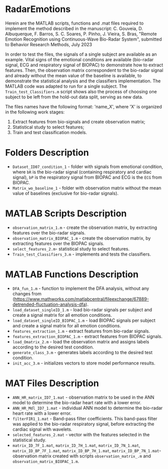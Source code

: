 # RadarEmotions
Herein are the MATLAB scripts, functions and .mat files required to implement the method described in the manuscript:
C. Gouveia, D. Albuquerque, F. Barros, S. C. Soares, P. Pinho, J. Vieira, S. Bras, "Remote Emotion Recognition using Continuous-Wave Bio-Radar System", submitted to Behavior Research Methods, July 2023

In order to test the files, the signals of a single subject are available as an example.
Vital signs of the emotional conditions are available (bio-radar signal, ECG and respiratory signal of BIOPAC) to demonstrate how to extract features. Then, the observation matrix correspondent to the bio-radar signal and already without the mean value of the baseline is available, to demonstrate the statistical analysis and the classifiers implementation.
The MATLAB code was adapted to run for a single subject. The `Train_test_Classifiers.m` script shows also the process of choosing one subject to be left from the hold-out data split, serving as new data.

The files names have the following format: 'name_X', where 'X' is organized in the following work stages:
1. Extract features from bio-signals and create observation matrix;
2. Statistical study to select features;
3. Train and test classification models.

# Folders Description
* `Dataset_ID07_condition_1` - folder with signals from emotional condition, where `bR` is the bio-radar signal (containing respiratory and cardiac signal), `bP` is the respiratory signal from BIOPAC and ECG is the `ECG` from BIOPAC.
* `Matrix_wo_baseline_1` - folder with observation matrix without the mean value of baselines (exclusive for bio-radar signals).

# MATLAB Scripts Description
* `observation_matrix_1.m` - create the observation matrix, by extracting features over the bio-radar signals.
* `observation_matrix_BIOPAC_1.m` - create the observation matrix, by extracting features over the BIOPAC signals.
* `select_features_2.m`- statistical study to select features.
* `Train_test_Classifiers_3.m` - implements and tests the classifiers.

# MATLAB Functions Description
* `DFA_fun_1.m` - function to implement the DFA analysis, without any changes from (https://www.mathworks.com/matlabcentral/fileexchange/67889-detrended-fluctuation-analysis-dfa).
* `load_dataset_singleID_1.m` - load bio-radar signals per subject and create a signal matrix for all emotion conditions.
* `load_dataset_singleID_BIOPAC_1.m` - load BIOPAC signals per subject and create a signal matrix for all emotion conditions.
* `features_extraction_1.m` - extract features from bio-radar signals.
* `features_extraction_BIOPAC_1.m` - extract features from BIOPAC signals.
* `load_Omatrix_2.m` - load the observation matrix and assigns labels according to the desired test condition.
* `generate_class_3.m` - generates labels according to the desired test condition.
* `init_acc_3.m` - initializes vectors to store model performance results.

# MAT Files Description
* `ANN_HR_matrix_ID7_1.mat` - observation matrix to be used in the ANN model to determine the bio-radar heart rate with a lower error.
* `ANN_HR_Mdl_ID7_1.mat` - individual ANN model to determine the bio-radar heart rate with a lower error.
* `filterFIR1_1.mat` - Band-pass filter coefficients. This band-pass filter was applied to the bio-radar respiratory signal, before extracting the cardiac signal with wavelets.
* `selected_features_2.mat` - vector with the features selected in the statistical study.
* `matrix_ID_7F_1.mat`, `matrix_ID_7H_1.mat`, `matrix_ID_7N_1.mat`, `matrix_ID_BP_7F_1.mat`, `matrix_ID_BP_7H_1.mat`, `matrix_ID_BP_7N_1.mat`- observation matrix created with scripts `observation_matrix_.m` and `observation_matrix_BIOPAC_1.m`.